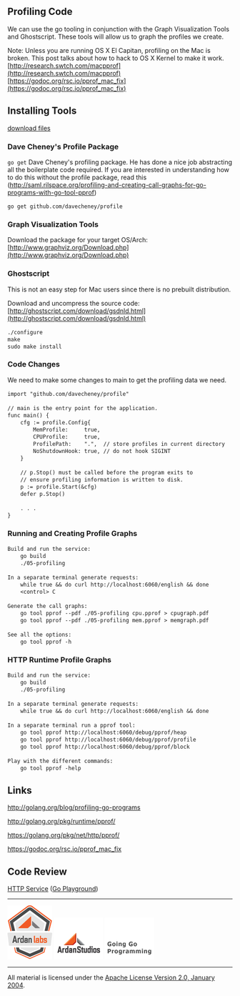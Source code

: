 ## Profiling Code

We can use the go tooling in conjunction with the Graph Visualization Tools and Ghostscript. These tools will allow us to graph the profiles we create.

Note: Unless you are running OS X El Capitan, profiling on the Mac is broken. This post talks about how to hack to OS X Kernel to make it work.  
[http://research.swtch.com/macpprof](http://research.swtch.com/macpprof)  
[https://godoc.org/rsc.io/pprof_mac_fix](https://godoc.org/rsc.io/pprof_mac_fix)

## Installing Tools

[download files](https://drive.google.com/?pli=1&authuser=0#folders/0B8nQmHFH90Pkck13MVVLcko5OGc)

### Dave Cheney's Profile Package
`go get` Dave Cheney's profiling package. He has done a nice job abstracting all the boilerplate code required. If you are interested in understanding how to do this without the profile package, read this (http://saml.rilspace.org/profiling-and-creating-call-graphs-for-go-programs-with-go-tool-pprof)

	go get github.com/davecheney/profile

### Graph Visualization Tools
Download the package for your target OS/Arch:
[http://www.graphviz.org/Download.php](http://www.graphviz.org/Download.php)

### Ghostscript
This is not an easy step for Mac users since there is no prebuilt distribution.

Download and uncompress the source code:
[http://ghostscript.com/download/gsdnld.html](http://ghostscript.com/download/gsdnld.html)

	./configure
	make
	sudo make install

### Code Changes
We need to make some changes to main to get the profiling data we need.

    import "github.com/davecheney/profile"

	// main is the entry point for the application.
	func main() {
		cfg := profile.Config{
			MemProfile:     true,
			CPUProfile:     true,
			ProfilePath:    ".",  // store profiles in current directory
			NoShutdownHook: true, // do not hook SIGINT
		}

		// p.Stop() must be called before the program exits to
		// ensure profiling information is written to disk.
		p := profile.Start(&cfg)
		defer p.Stop()

		. . .
	}

### Running and Creating Profile Graphs
	Build and run the service:
		go build
		./05-profiling
	
	In a separate terminal generate requests:
		while true && do curl http://localhost:6060/english && done
		<control> C
    
    Generate the call graphs:
    	go tool pprof --pdf ./05-profiling cpu.pprof > cpugraph.pdf
		go tool pprof --pdf ./05-profiling mem.pprof > memgraph.pdf

    See all the options:
    	go tool pprof -h

### HTTP Runtime Profile Graphs
	Build and run the service:
		go build
		./05-profiling
	
	In a separate terminal generate requests:
		while true && do curl http://localhost:6060/english && done

	In a separate terminal run a pprof tool:
		go tool pprof http://localhost:6060/debug/pprof/heap
		go tool pprof http://localhost:6060/debug/pprof/profile
		go tool pprof http://localhost:6060/debug/pprof/block

	Play with the different commands:
		go tool pprof -help

## Links

http://golang.org/blog/profiling-go-programs

http://golang.org/pkg/runtime/pprof/

https://golang.org/pkg/net/http/pprof/

https://godoc.org/rsc.io/pprof_mac_fix

## Code Review

[HTTP Service](helloHTTP.go) ([Go Playground](https://play.golang.org/p/fcU9jQX2Qz))

___
[![Ardan Labs](../00-slides/images/ggt_logo.png)](http://www.ardanlabs.com)
[![Ardan Studios](../00-slides/images/ardan_logo.png)](http://www.ardanstudios.com)
[![GoingGo Blog](../00-slides/images/ggb_logo.png)](http://www.goinggo.net)
___
All material is licensed under the [Apache License Version 2.0, January 2004](http://www.apache.org/licenses/LICENSE-2.0).

